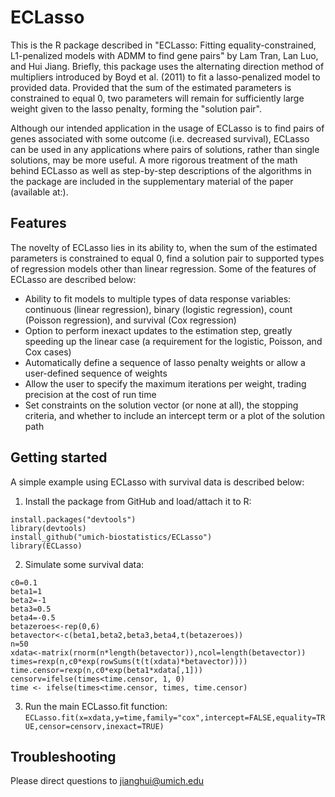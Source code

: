 # ECLasso

This is the R package described in "ECLasso: Fitting equality-constrained, L1-penalized models with ADMM to find gene pairs" by Lam Tran, Lan Luo, and Hui Jiang. Briefly, this package uses the alternating direction method of multipliers introduced by Boyd et al. (2011) to fit a lasso-penalized model to provided data. Provided that the sum of the estimated parameters is constrained to equal 0, two parameters will remain for sufficiently large weight given to the lasso penalty, forming the "solution pair". 

Although our intended application in the usage of ECLasso is to find pairs of genes associated with some outcome (i.e. decreased survival), ECLasso can be used in any applications where pairs of solutions, rather than single solutions, may be more useful. A more rigorous treatment of the math behind ECLasso as well as step-by-step descriptions of the algorithms in the package are included in the supplementary material of the paper (available at:). 

## Features
The novelty of ECLasso lies in its ability to, when the sum of the estimated parameters is constrained to equal 0, find a solution pair to supported types of regression models other than linear regression.  Some of the features of ECLasso are described below:
* Ability to fit models to multiple types of data response variables: continuous (linear regression), binary (logistic regression), count (Poisson regression), and survival (Cox regression)
* Option to perform inexact updates to the estimation step, greatly speeding up the linear case (a requirement for the logistic, Poisson, and Cox cases)  
* Automatically define a sequence of lasso penalty weights or allow a user-defined sequence of weights 
* Allow the user to specify the maximum iterations per weight, trading precision at the cost of run time
* Set constraints on the solution vector (or none at all), the stopping criteria, and whether to include an intercept term or a plot of the solution path

## Getting started
A simple example using ECLasso with survival data is described below:
1. Install the package from GitHub and load/attach it to R: 
````
install.packages("devtools")
library(devtools)
install_github("umich-biostatistics/ECLasso")
library(ECLasso)
````
2. Simulate some survival data:
`````````````
c0=0.1
beta1=1
beta2=-1
beta3=0.5
beta4=-0.5
betazeroes<-rep(0,6)
betavector<-c(beta1,beta2,beta3,beta4,t(betazeroes))
n=50
xdata<-matrix(rnorm(n*length(betavector)),ncol=length(betavector))
times=rexp(n,c0*exp(rowSums(t(t(xdata)*betavector))))
time.censor=rexp(n,c0*exp(beta1*xdata[,1]))
censorv=ifelse(times<time.censor, 1, 0)
time <- ifelse(times<time.censor, times, time.censor)
`````````````
3. Run the main ECLasso.fit function:
`
ECLasso.fit(x=xdata,y=time,family="cox",intercept=FALSE,equality=TRUE,censor=censorv,inexact=TRUE)
`
## Troubleshooting
Please direct questions to jianghui@umich.edu


